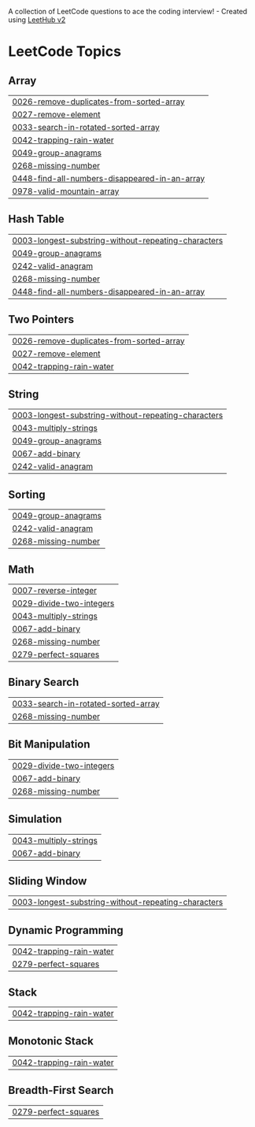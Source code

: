 A collection of LeetCode questions to ace the coding interview! - Created using [LeetHub v2](https://github.com/arunbhardwaj/LeetHub-2.0)
<!---LeetCode Topics Start-->
# LeetCode Topics
## Array
|  |
| ------- |
| [0026-remove-duplicates-from-sorted-array](https://github.com/Amirthajayabal/code-practice/tree/master/0026-remove-duplicates-from-sorted-array) |
| [0027-remove-element](https://github.com/Amirthajayabal/code-practice/tree/master/0027-remove-element) |
| [0033-search-in-rotated-sorted-array](https://github.com/Amirthajayabal/code-practice/tree/master/0033-search-in-rotated-sorted-array) |
| [0042-trapping-rain-water](https://github.com/Amirthajayabal/code-practice/tree/master/0042-trapping-rain-water) |
| [0049-group-anagrams](https://github.com/Amirthajayabal/code-practice/tree/master/0049-group-anagrams) |
| [0268-missing-number](https://github.com/Amirthajayabal/code-practice/tree/master/0268-missing-number) |
| [0448-find-all-numbers-disappeared-in-an-array](https://github.com/Amirthajayabal/code-practice/tree/master/0448-find-all-numbers-disappeared-in-an-array) |
| [0978-valid-mountain-array](https://github.com/Amirthajayabal/code-practice/tree/master/0978-valid-mountain-array) |
## Hash Table
|  |
| ------- |
| [0003-longest-substring-without-repeating-characters](https://github.com/Amirthajayabal/code-practice/tree/master/0003-longest-substring-without-repeating-characters) |
| [0049-group-anagrams](https://github.com/Amirthajayabal/code-practice/tree/master/0049-group-anagrams) |
| [0242-valid-anagram](https://github.com/Amirthajayabal/code-practice/tree/master/0242-valid-anagram) |
| [0268-missing-number](https://github.com/Amirthajayabal/code-practice/tree/master/0268-missing-number) |
| [0448-find-all-numbers-disappeared-in-an-array](https://github.com/Amirthajayabal/code-practice/tree/master/0448-find-all-numbers-disappeared-in-an-array) |
## Two Pointers
|  |
| ------- |
| [0026-remove-duplicates-from-sorted-array](https://github.com/Amirthajayabal/code-practice/tree/master/0026-remove-duplicates-from-sorted-array) |
| [0027-remove-element](https://github.com/Amirthajayabal/code-practice/tree/master/0027-remove-element) |
| [0042-trapping-rain-water](https://github.com/Amirthajayabal/code-practice/tree/master/0042-trapping-rain-water) |
## String
|  |
| ------- |
| [0003-longest-substring-without-repeating-characters](https://github.com/Amirthajayabal/code-practice/tree/master/0003-longest-substring-without-repeating-characters) |
| [0043-multiply-strings](https://github.com/Amirthajayabal/code-practice/tree/master/0043-multiply-strings) |
| [0049-group-anagrams](https://github.com/Amirthajayabal/code-practice/tree/master/0049-group-anagrams) |
| [0067-add-binary](https://github.com/Amirthajayabal/code-practice/tree/master/0067-add-binary) |
| [0242-valid-anagram](https://github.com/Amirthajayabal/code-practice/tree/master/0242-valid-anagram) |
## Sorting
|  |
| ------- |
| [0049-group-anagrams](https://github.com/Amirthajayabal/code-practice/tree/master/0049-group-anagrams) |
| [0242-valid-anagram](https://github.com/Amirthajayabal/code-practice/tree/master/0242-valid-anagram) |
| [0268-missing-number](https://github.com/Amirthajayabal/code-practice/tree/master/0268-missing-number) |
## Math
|  |
| ------- |
| [0007-reverse-integer](https://github.com/Amirthajayabal/code-practice/tree/master/0007-reverse-integer) |
| [0029-divide-two-integers](https://github.com/Amirthajayabal/code-practice/tree/master/0029-divide-two-integers) |
| [0043-multiply-strings](https://github.com/Amirthajayabal/code-practice/tree/master/0043-multiply-strings) |
| [0067-add-binary](https://github.com/Amirthajayabal/code-practice/tree/master/0067-add-binary) |
| [0268-missing-number](https://github.com/Amirthajayabal/code-practice/tree/master/0268-missing-number) |
| [0279-perfect-squares](https://github.com/Amirthajayabal/code-practice/tree/master/0279-perfect-squares) |
## Binary Search
|  |
| ------- |
| [0033-search-in-rotated-sorted-array](https://github.com/Amirthajayabal/code-practice/tree/master/0033-search-in-rotated-sorted-array) |
| [0268-missing-number](https://github.com/Amirthajayabal/code-practice/tree/master/0268-missing-number) |
## Bit Manipulation
|  |
| ------- |
| [0029-divide-two-integers](https://github.com/Amirthajayabal/code-practice/tree/master/0029-divide-two-integers) |
| [0067-add-binary](https://github.com/Amirthajayabal/code-practice/tree/master/0067-add-binary) |
| [0268-missing-number](https://github.com/Amirthajayabal/code-practice/tree/master/0268-missing-number) |
## Simulation
|  |
| ------- |
| [0043-multiply-strings](https://github.com/Amirthajayabal/code-practice/tree/master/0043-multiply-strings) |
| [0067-add-binary](https://github.com/Amirthajayabal/code-practice/tree/master/0067-add-binary) |
## Sliding Window
|  |
| ------- |
| [0003-longest-substring-without-repeating-characters](https://github.com/Amirthajayabal/code-practice/tree/master/0003-longest-substring-without-repeating-characters) |
## Dynamic Programming
|  |
| ------- |
| [0042-trapping-rain-water](https://github.com/Amirthajayabal/code-practice/tree/master/0042-trapping-rain-water) |
| [0279-perfect-squares](https://github.com/Amirthajayabal/code-practice/tree/master/0279-perfect-squares) |
## Stack
|  |
| ------- |
| [0042-trapping-rain-water](https://github.com/Amirthajayabal/code-practice/tree/master/0042-trapping-rain-water) |
## Monotonic Stack
|  |
| ------- |
| [0042-trapping-rain-water](https://github.com/Amirthajayabal/code-practice/tree/master/0042-trapping-rain-water) |
## Breadth-First Search
|  |
| ------- |
| [0279-perfect-squares](https://github.com/Amirthajayabal/code-practice/tree/master/0279-perfect-squares) |
<!---LeetCode Topics End-->